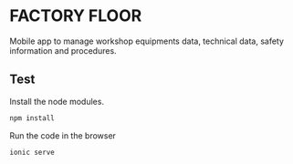 # FACTORY FLOOR
Mobile app to manage workshop equipments data, technical data, safety information and procedures.

## Test
Install the node modules.

```bash
npm install
```

Run the code in the browser

```bash
ionic serve
```
